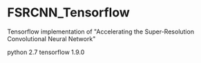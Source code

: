 # FSRCNN_Tensorflow

Tensorflow implementation of "Accelerating the Super-Resolution Convolutional Neural Network"

python 2.7
tensorflow 1.9.0
